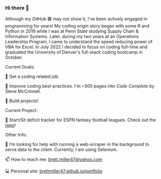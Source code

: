### Hi there 👋

Although my GitHub 🟩 may not show it, I've been actively engaged in programming for years!  My coding origin story began with some R and Python in 2019 while I was at Penn State studying Supply Chain & Information Systems.  Later, during my two years at an Operations Leadership Program, I came to understand the speed reducing power of VBA for Excel.  In July 2022 I decided to focus on coding full-time and graduated the University of Denver's full-stack coding bootcamp in October.

Current Goals:

💼 Get a coding related job.

📖 Improve coding best-practices.  I'm ~500 pages into _Code Complete_ by Steve McConnell.

🔨 Build projects!

Current Project:

🏈 Start/Sit deficit tracker for ESPN fantasy football leagues. Check out the [repo](https://github.com/BrettMiller47/start-sit-deficit)!

Other Info:

🤔 I’m looking for help with running a web-scraper in the background to serve data to the client.  Currently, I am using Selenium.

📫 How to reach me: [brett.miller47@yahoo.com](mailto:brett.miller47@yahoo.com)

💻 Personal site: [brettmiller47.github.io/portfolio](https://brettmiller47.github.io/portfolio/)

<!--
**BrettMiller47/BrettMiller47** is a ✨ _special_ ✨ repository because its `README.md` (this file) appears on your GitHub profile.

Here are some ideas to get you started:


- 🌱 I’m currently learning ...
- 👯 I’m looking to collaborate on ...
- 🤔 I’m looking for help with ...
- 💬 Ask me about ...
- 📫 How to reach me: ...
- 😄 Pronouns: ...
- ⚡ Fun fact: ...
-->
